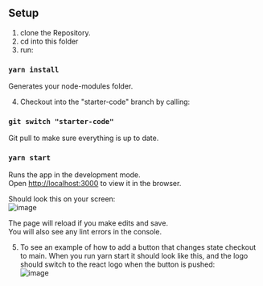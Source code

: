 ## Setup

1. clone the Repository.
2. cd into this folder
3. run:

### `yarn install`

Generates your node-modules folder.

4. Checkout into the "starter-code" branch by calling:

### `git switch "starter-code"`

Git pull to make sure everything is up to date.

### `yarn start`

Runs the app in the development mode.\
Open [http://localhost:3000](http://localhost:3000) to view it in the browser.

Should look this on your screen: \
![image](https://user-images.githubusercontent.com/29521172/193473912-f8412748-ad80-4142-8b6b-afe4359ffd3e.png)


The page will reload if you make edits and save.\
You will also see any lint errors in the console.

5. To see an example of how to add a button that changes state checkout to main. When you run yarn start it should look like this, and the logo should switch to the react logo when the button is pushed: \
![image](https://user-images.githubusercontent.com/29521172/193474015-65930f7f-cad2-459f-b0af-47f3f4e4221d.png)


